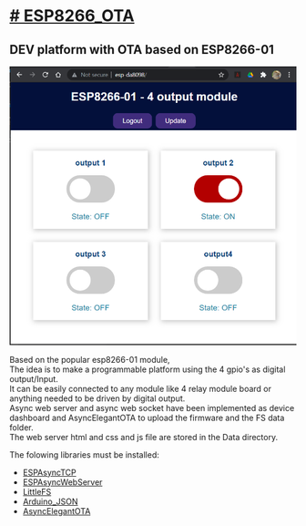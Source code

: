 <h1><span style="text-decoration: underline;"># ESP8266_OTA</span></h1>
<h2>DEV platform with OTA based on ESP8266-01</h2>
<p><img src="/dashboard.png" alt="" /></p>
<p>Based on the popular esp8266-01 module,<br />The idea is to make a programmable platform using the 4 gpio's as digital output/Input.<br />It can be easily connected to any module like 4 relay module board or anything needed to be driven by digital output.<br />Async web server and async web socket have been implemented as device dashboard and AsyncElegantOTA to upload the firmware and the FS data folder.<br /> The web server html and css and js file are stored in the Data directory.</p>
<p>The folowing libraries must be installed:</p>
<ul>
<li><a href="https://github.com/me-no-dev/ESPAsyncTCP">ESPAsyncTCP</a></li>
<li>
<div>
<div><a href="https://github.com/me-no-dev/ESPAsyncWebServer">ESPAsyncWebServer</a></div>
</div>
</li>
<li><a href="https://github.com/earlephilhower/arduino-esp8266littlefs-plugin/releases">LittleFS </a></li>
<li><a href="https://www.arduino.cc/reference/en/libraries/arduino_json/">Arduino_JSON </a></li>
<li><a href="https://github.com/ayushsharma82/AsyncElegantOTA">AsyncElegantOTA</a></li>
</ul>